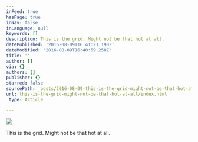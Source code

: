 ```yaml
---
inFeed: true
hasPage: true
inNav: false
inLanguage: null
keywords: []
description: This is the grid. Might not be that hot at all.
datePublished: '2016-08-09T16:41:21.190Z'
dateModified: '2016-08-09T16:40:59.258Z'
title: ''
author: []
via: {}
authors: []
publisher: {}
starred: false
sourcePath: _posts/2016-08-09-this-is-the-grid-might-not-be-that-hot-at-all.md
url: this-is-the-grid-might-not-be-that-hot-at-all/index.html
_type: Article

---
```

![](https://the-grid-user-content.s3-us-west-2.amazonaws.com/161eb251-2de6-4c7c-a2ad-5b0711114be9.png)

This is the grid. Might not be that hot at all.